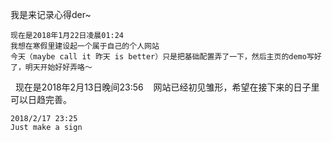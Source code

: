 我是来记录心得der~

    现在是2018年1月22日凌晨01:24        
    我想在寒假里建设起一个属于自己的个人网站        
    今天（maybe call it 昨天 is better）只是把基础配置弄了一下，然后主页的demo写好了，明天开始好好弄咯～
    
    现在是2018年2月13日晚间23:56
    网站已经初见雏形，希望在接下来的日子里可以日趋完善。
    
    2018/2/17 23:25
    Just make a sign
